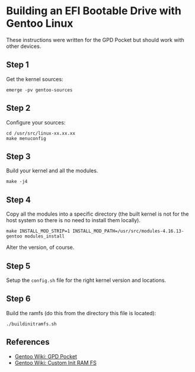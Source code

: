 Building an EFI Bootable Drive with Gentoo Linux
================================================

These instructions were written for the GPD Pocket but should work with other 
devices.

Step 1
------

Get the kernel sources:

    emerge -pv gentoo-sources

Step 2
------

Configure your sources:

    cd /usr/src/linux-xx.xx.xx
    make menuconfig

Step 3
------

Build your kernel and all the modules.

    make -j4

Step 4
------

Copy all the modules into a specific directory (the built kernel is not for the 
host system so there is no need to install them locally).

    make INSTALL_MOD_STRIP=1 INSTALL_MOD_PATH=/usr/src/modules-4.16.13-gentoo modules_install

Alter the version, of course.

Step 5
------

Setup the `config.sh` file for the right kernel version and locations.

Step 6
------

Build the ramfs (do this from the directory this file is located):

    ./buildinitramfs.sh

References
----------

* [Gentoo Wiki: GPD Pocket](https://wiki.gentoo.org/wiki/GPD_Pocket)
* [Gentoo Wiki: Custom Init RAM FS](https://wiki.gentoo.org/wiki/Custom_Initramfs)

